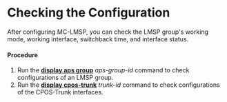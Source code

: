 Checking the Configuration
==========================

After configuring MC-LMSP, you can check the LMSP group's working mode, working interface, switchback time, and interface status.

#### Procedure

1. Run the [**display aps group**](cmdqueryname=display+aps+group) *aps-group-id* command to check configurations of an LMSP group.
2. Run the [**display cpos-trunk**](cmdqueryname=display+cpos-trunk) *trunk-id* command to check configurations of the CPOS-Trunk interfaces.